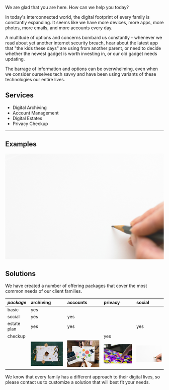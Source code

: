 
We are glad that you are here. How can we help you today?

In today's interconnected world, the digital footprint of every family
is constantly expanding. It seems like we have more devices, more
apps, more photos, more emails, and more accounts every day.

A multitude of options and concerns bombard us constantly - whenever
we read about yet another internet security breach, hear about the
latest app that "the kids these days" are using from another parent,
or need to decide whether the newest gadget is worth investing in, or
our old gadget needs updating.

The barrage of information and options can be overwhelming, even when
we consider ourselves tech savvy and have been using variants of these
technologies our entire lives.

## Services

* Digital Archiving
* Account Management
* Digital Estates
* Privacy Checkup

* * *

## Examples

![single pencil canvas](/assets/img/empty-canvas-one-pencil-316466.jpg)


## Solutions

We have created a number of offering packages that cover the most
common needs of our client families.

| *package*    | archiving | accounts | privacy | social |
|:-------------|:----------|:---------|:--------|:-------|
| basic        | yes       |	      |         |        |
| social       | yes       | yes      |         |        |
| estate plan  | yes       | yes      |         | yes    |
| checkup      | 	   |	      | yes     |        |
|              | ![lots to archive](/assets/img/assemble-pieces-plan-and-tools-1178498.jpg) | ![many overlapping accounts](/assets/img/overlapping-accounts-camera-1391374.jpg) | ![clicking a new app](/assets/img/clicking-app-433617.jpg) | ![single pencil canvas](/assets/img/empty-canvas-one-pencil-316466.jpg) |

We know that every family has a different approach to their digital
lives, so please contact us to customize a solution that will best fit
your needs.
